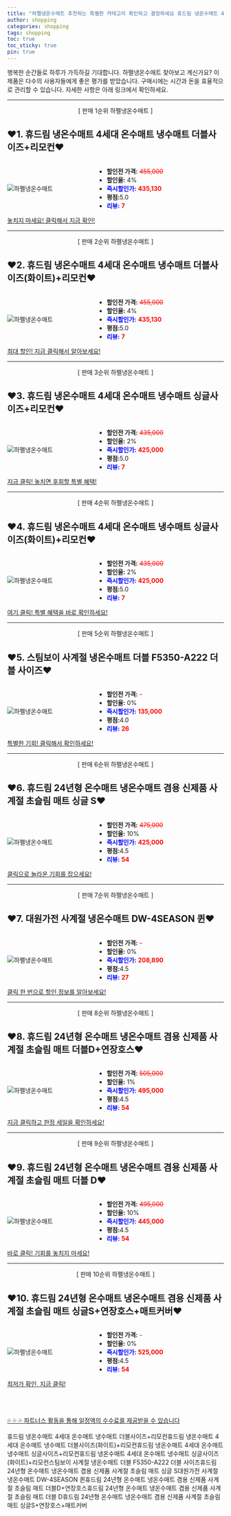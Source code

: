 ```yaml
---
title: "하펠냉온수매트 추천하는 특별한 카테고리 확인하고 결정하세요 휴드림 냉온수매트 4세대 온수매트 냉수매트"
author: shopping
categories: shopping
tags: shopping
toc: true
toc_sticky: true
pin: true
---
```

행복한 순간들로 하루가 가득하길 기대합니다. 하펠냉온수매트 찾아보고 계신가요? 이 제품은 다수의 사용자들에게 좋은 평가를 받았습니다. 구매시에는 시간과 돈을 효율적으로 관리할 수 있습니다. 자세한 사항은 아래 링크에서 확인하세요.

---
<p class="toplist" style="margin: 0 auto; display: block; width: fit-content;">[ 판매 1순위 하펠냉온수매트 ]</p>

<h2><strong>❤️1. 휴드림 냉온수매트 4세대 온수매트 냉수매트 더블사이즈+리모컨❤️</strong></h2>

<div style="display: flex; align-items: center;">
    <div style="flex: 0.4;">
        <img src="https://thumbnail9.coupangcdn.com/thumbnails/remote/230x230ex/image/vendor_inventory/87b7/8ea83cb82c51a0b6c5c291cba3112f83129f1fef9fd8d9dedeacabe11e47.jpg" alt="하펠냉온수매트" style="max-width: 100%;">
    </div>
    <div style="flex: 0.6; margin-left: 10px;">
        <ul>
            <li><strong>할인전 가격:</strong> <del style="color: red;">455,000</del></li>
            <li><strong>할인율:</strong> 4%</li>
            <li><span style='color:blue'><strong>즉시할인가:</strong></span> <span style='color:red'><strong>435,130</strong></span></li>
            <li><strong>평점:</strong>5.0</li>
            <li><span style='color:blue'><strong>리뷰:</strong></span> <span style='color:red'><strong>7</strong></span></li>
        </ul>
    </div>
</div>
<div class="center">
    <a href="https://William4Davisa.github.io?lptag=AF9450613&subid=githubio&pageKey=8145040683&traceid=V0-153&itemId=23155825987&vendorItemId=90188639183" class="myButton">
        놓치지 마세요! 클릭해서 지금 확인!
    </a>
</div>


---
<p class="toplist" style="margin: 0 auto; display: block; width: fit-content;">[ 판매 2순위 하펠냉온수매트 ]</p>

<h2><strong>❤️2. 휴드림 냉온수매트 4세대 온수매트 냉수매트 더블사이즈(화이트)+리모컨❤️</strong></h2>

<div style="display: flex; align-items: center;">
    <div style="flex: 0.4;">
        <img src="https://thumbnail7.coupangcdn.com/thumbnails/remote/230x230ex/image/vendor_inventory/b738/bc518558385e92fc408d0d6d9b143d8bb9c57ef80097d8b4d2fe2a19cef8.jpg" alt="하펠냉온수매트" style="max-width: 100%;">
    </div>
    <div style="flex: 0.6; margin-left: 10px;">
        <ul>
            <li><strong>할인전 가격:</strong> <del style="color: red;">455,000</del></li>
            <li><strong>할인율:</strong> 4%</li>
            <li><span style='color:blue'><strong>즉시할인가:</strong></span> <span style='color:red'><strong>435,130</strong></span></li>
            <li><strong>평점:</strong>5.0</li>
            <li><span style='color:blue'><strong>리뷰:</strong></span> <span style='color:red'><strong>7</strong></span></li>
        </ul>
    </div>
</div>
<div class="center">
    <a href="https://William4Davisa.github.io?lptag=AF9450613&subid=githubio&pageKey=8145040683&traceid=V0-153&itemId=23517747652&vendorItemId=90544124251" class="myButton">
        최대 할인! 지금 클릭해서 알아보세요!
    </a>
</div>


---
<p class="toplist" style="margin: 0 auto; display: block; width: fit-content;">[ 판매 3순위 하펠냉온수매트 ]</p>

<h2><strong>❤️3. 휴드림 냉온수매트 4세대 온수매트 냉수매트 싱글사이즈+리모컨❤️</strong></h2>

<div style="display: flex; align-items: center;">
    <div style="flex: 0.4;">
        <img src="https://thumbnail9.coupangcdn.com/thumbnails/remote/230x230ex/image/vendor_inventory/87b7/8ea83cb82c51a0b6c5c291cba3112f83129f1fef9fd8d9dedeacabe11e47.jpg" alt="하펠냉온수매트" style="max-width: 100%;">
    </div>
    <div style="flex: 0.6; margin-left: 10px;">
        <ul>
            <li><strong>할인전 가격:</strong> <del style="color: red;">435,000</del></li>
            <li><strong>할인율:</strong> 2%</li>
            <li><span style='color:blue'><strong>즉시할인가:</strong></span> <span style='color:red'><strong>425,000</strong></span></li>
            <li><strong>평점:</strong>5.0</li>
            <li><span style='color:blue'><strong>리뷰:</strong></span> <span style='color:red'><strong>7</strong></span></li>
        </ul>
    </div>
</div>
<div class="center">
    <a href="https://William4Davisa.github.io?lptag=AF9450613&subid=githubio&pageKey=8145040683&traceid=V0-153&itemId=23155825986&vendorItemId=90188639161" class="myButton">
        지금 클릭! 놓치면 후회할 특별 혜택!
    </a>
</div>


---
<p class="toplist" style="margin: 0 auto; display: block; width: fit-content;">[ 판매 4순위 하펠냉온수매트 ]</p>

<h2><strong>❤️4. 휴드림 냉온수매트 4세대 온수매트 냉수매트 싱글사이즈(화이트)+리모컨❤️</strong></h2>

<div style="display: flex; align-items: center;">
    <div style="flex: 0.4;">
        <img src="https://thumbnail7.coupangcdn.com/thumbnails/remote/230x230ex/image/vendor_inventory/b738/bc518558385e92fc408d0d6d9b143d8bb9c57ef80097d8b4d2fe2a19cef8.jpg" alt="하펠냉온수매트" style="max-width: 100%;">
    </div>
    <div style="flex: 0.6; margin-left: 10px;">
        <ul>
            <li><strong>할인전 가격:</strong> <del style="color: red;">435,000</del></li>
            <li><strong>할인율:</strong> 2%</li>
            <li><span style='color:blue'><strong>즉시할인가:</strong></span> <span style='color:red'><strong>425,000</strong></span></li>
            <li><strong>평점:</strong>5.0</li>
            <li><span style='color:blue'><strong>리뷰:</strong></span> <span style='color:red'><strong>7</strong></span></li>
        </ul>
    </div>
</div>
<div class="center">
    <a href="https://William4Davisa.github.io?lptag=AF9450613&subid=githubio&pageKey=8145040683&traceid=V0-153&itemId=23517747654&vendorItemId=90544124236" class="myButton">
        여기 클릭! 특별 혜택을 바로 확인하세요!
    </a>
</div>


---
<p class="toplist" style="margin: 0 auto; display: block; width: fit-content;">[ 판매 5순위 하펠냉온수매트 ]</p>

<h2><strong>❤️5. 스팀보이 사계절 냉온수매트 더블 F5350-A222 더블 사이즈❤️</strong></h2>

<div style="display: flex; align-items: center;">
    <div style="flex: 0.4;">
        <img src="https://thumbnail8.coupangcdn.com/thumbnails/remote/230x230ex/image/vendor_inventory/aa4a/7cfa558cc365a6232d671ae0b4cb42047237b3a2d40224f53f43be485ac9.jpg" alt="하펠냉온수매트" style="max-width: 100%;">
    </div>
    <div style="flex: 0.6; margin-left: 10px;">
        <ul>
            <li><strong>할인전 가격:</strong> <del style="color: red;">-</del></li>
            <li><strong>할인율:</strong> 0%</li>
            <li><span style='color:blue'><strong>즉시할인가:</strong></span> <span style='color:red'><strong>135,000</strong></span></li>
            <li><strong>평점:</strong>4.0</li>
            <li><span style='color:blue'><strong>리뷰:</strong></span> <span style='color:red'><strong>26</strong></span></li>
        </ul>
    </div>
</div>
<div class="center">
    <a href="https://William4Davisa.github.io?lptag=AF9450613&subid=githubio&pageKey=6593725423&traceid=V0-153&itemId=14888867537&vendorItemId=81445027416" class="myButton">
        특별한 기회! 클릭해서 확인하세요!
    </a>
</div>


---
<p class="toplist" style="margin: 0 auto; display: block; width: fit-content;">[ 판매 6순위 하펠냉온수매트 ]</p>

<h2><strong>❤️6. 휴드림 24년형 온수매트 냉온수매트 겸용 신제품 사계절 초슬림 매트 싱글 S❤️</strong></h2>

<div style="display: flex; align-items: center;">
    <div style="flex: 0.4;">
        <img src="https://thumbnail6.coupangcdn.com/thumbnails/remote/230x230ex/image/vendor_inventory/8e73/83f996f17ac24fbdd720701d073b3acddba649291396fef3c8587524c37a.jpg" alt="하펠냉온수매트" style="max-width: 100%;">
    </div>
    <div style="flex: 0.6; margin-left: 10px;">
        <ul>
            <li><strong>할인전 가격:</strong> <del style="color: red;">475,000</del></li>
            <li><strong>할인율:</strong> 10%</li>
            <li><span style='color:blue'><strong>즉시할인가:</strong></span> <span style='color:red'><strong>425,000</strong></span></li>
            <li><strong>평점:</strong>4.5</li>
            <li><span style='color:blue'><strong>리뷰:</strong></span> <span style='color:red'><strong>54</strong></span></li>
        </ul>
    </div>
</div>
<div class="center">
    <a href="https://William4Davisa.github.io?lptag=AF9450613&subid=githubio&pageKey=6745383409&traceid=V0-153&itemId=15759330236&vendorItemId=71853136257" class="myButton">
        클릭으로 놀라운 기회를 잡으세요!
    </a>
</div>


---
<p class="toplist" style="margin: 0 auto; display: block; width: fit-content;">[ 판매 7순위 하펠냉온수매트 ]</p>

<h2><strong>❤️7. 대원가전 사계절 냉온수매트 DW-4SEASON 퀸❤️</strong></h2>

<div style="display: flex; align-items: center;">
    <div style="flex: 0.4;">
        <img src="https://thumbnail8.coupangcdn.com/thumbnails/remote/230x230ex/image/rs_quotation_api/uz4yotho/a94eb6ef412c464ebd50faaab63c2292.jpg" alt="하펠냉온수매트" style="max-width: 100%;">
    </div>
    <div style="flex: 0.6; margin-left: 10px;">
        <ul>
            <li><strong>할인전 가격:</strong> <del style="color: red;">-</del></li>
            <li><strong>할인율:</strong> 0%</li>
            <li><span style='color:blue'><strong>즉시할인가:</strong></span> <span style='color:red'><strong>208,890</strong></span></li>
            <li><strong>평점:</strong>4.5</li>
            <li><span style='color:blue'><strong>리뷰:</strong></span> <span style='color:red'><strong>27</strong></span></li>
        </ul>
    </div>
</div>
<div class="center">
    <a href="https://William4Davisa.github.io?lptag=AF9450613&subid=githubio&pageKey=5569319621&traceid=V0-153&itemId=5702033735&vendorItemId=76150475463" class="myButton">
        클릭 한 번으로 할인 정보를 알아보세요!
    </a>
</div>


---
<p class="toplist" style="margin: 0 auto; display: block; width: fit-content;">[ 판매 8순위 하펠냉온수매트 ]</p>

<h2><strong>❤️8. 휴드림 24년형 온수매트 냉온수매트 겸용 신제품 사계절 초슬림 매트 더블D+연장호스❤️</strong></h2>

<div style="display: flex; align-items: center;">
    <div style="flex: 0.4;">
        <img src="https://thumbnail6.coupangcdn.com/thumbnails/remote/230x230ex/image/vendor_inventory/8e73/83f996f17ac24fbdd720701d073b3acddba649291396fef3c8587524c37a.jpg" alt="하펠냉온수매트" style="max-width: 100%;">
    </div>
    <div style="flex: 0.6; margin-left: 10px;">
        <ul>
            <li><strong>할인전 가격:</strong> <del style="color: red;">505,000</del></li>
            <li><strong>할인율:</strong> 1%</li>
            <li><span style='color:blue'><strong>즉시할인가:</strong></span> <span style='color:red'><strong>495,000</strong></span></li>
            <li><strong>평점:</strong>4.5</li>
            <li><span style='color:blue'><strong>리뷰:</strong></span> <span style='color:red'><strong>54</strong></span></li>
        </ul>
    </div>
</div>
<div class="center">
    <a href="https://William4Davisa.github.io?lptag=AF9450613&subid=githubio&pageKey=6745383409&traceid=V0-153&itemId=19011641110&vendorItemId=86136311914" class="myButton">
        지금 클릭하고 한정 세일을 확인하세요!
    </a>
</div>


---
<p class="toplist" style="margin: 0 auto; display: block; width: fit-content;">[ 판매 9순위 하펠냉온수매트 ]</p>

<h2><strong>❤️9. 휴드림 24년형 온수매트 냉온수매트 겸용 신제품 사계절 초슬림 매트 더블 D❤️</strong></h2>

<div style="display: flex; align-items: center;">
    <div style="flex: 0.4;">
        <img src="https://thumbnail6.coupangcdn.com/thumbnails/remote/230x230ex/image/vendor_inventory/8e73/83f996f17ac24fbdd720701d073b3acddba649291396fef3c8587524c37a.jpg" alt="하펠냉온수매트" style="max-width: 100%;">
    </div>
    <div style="flex: 0.6; margin-left: 10px;">
        <ul>
            <li><strong>할인전 가격:</strong> <del style="color: red;">495,000</del></li>
            <li><strong>할인율:</strong> 10%</li>
            <li><span style='color:blue'><strong>즉시할인가:</strong></span> <span style='color:red'><strong>445,000</strong></span></li>
            <li><strong>평점:</strong>4.5</li>
            <li><span style='color:blue'><strong>리뷰:</strong></span> <span style='color:red'><strong>54</strong></span></li>
        </ul>
    </div>
</div>
<div class="center">
    <a href="https://William4Davisa.github.io?lptag=AF9450613&subid=githubio&pageKey=6745383409&traceid=V0-153&itemId=15759330245&vendorItemId=71853136261" class="myButton">
        바로 클릭! 기회를 놓치지 마세요!
    </a>
</div>


---
<p class="toplist" style="margin: 0 auto; display: block; width: fit-content;">[ 판매 10순위 하펠냉온수매트 ]</p>

<h2><strong>❤️10. 휴드림 24년형 온수매트 냉온수매트 겸용 신제품 사계절 초슬림 매트 싱글S+연장호스+매트커버❤️</strong></h2>

<div style="display: flex; align-items: center;">
    <div style="flex: 0.4;">
        <img src="https://thumbnail6.coupangcdn.com/thumbnails/remote/230x230ex/image/vendor_inventory/8e73/83f996f17ac24fbdd720701d073b3acddba649291396fef3c8587524c37a.jpg" alt="하펠냉온수매트" style="max-width: 100%;">
    </div>
    <div style="flex: 0.6; margin-left: 10px;">
        <ul>
            <li><strong>할인전 가격:</strong> <del style="color: red;">-</del></li>
            <li><strong>할인율:</strong> 0%</li>
            <li><span style='color:blue'><strong>즉시할인가:</strong></span> <span style='color:red'><strong>525,000</strong></span></li>
            <li><strong>평점:</strong>4.5</li>
            <li><span style='color:blue'><strong>리뷰:</strong></span> <span style='color:red'><strong>54</strong></span></li>
        </ul>
    </div>
</div>
<div class="center">
    <a href="https://William4Davisa.github.io?lptag=AF9450613&subid=githubio&pageKey=6745383409&traceid=V0-153&itemId=19011641116&vendorItemId=86136311929" class="myButton">
        최저가 확인, 지금 클릭!
    </a>
</div>

<br><br><br>[💦 💦 💦 파트너스 활동을 통해 일정액의 수수료를 제공받을 수 있습니다](https://link.coupang.com/a/bcpT2c)<br><br>휴드림 냉온수매트 4세대 온수매트 냉수매트 더블사이즈+리모컨휴드림 냉온수매트 4세대 온수매트 냉수매트 더블사이즈(화이트)+리모컨휴드림 냉온수매트 4세대 온수매트 냉수매트 싱글사이즈+리모컨휴드림 냉온수매트 4세대 온수매트 냉수매트 싱글사이즈(화이트)+리모컨스팀보이 사계절 냉온수매트 더블 F5350-A222 더블 사이즈휴드림 24년형 온수매트 냉온수매트 겸용 신제품 사계절 초슬림 매트 싱글 S대원가전 사계절 냉온수매트 DW-4SEASON 퀸휴드림 24년형 온수매트 냉온수매트 겸용 신제품 사계절 초슬림 매트 더블D+연장호스휴드림 24년형 온수매트 냉온수매트 겸용 신제품 사계절 초슬림 매트 더블 D휴드림 24년형 온수매트 냉온수매트 겸용 신제품 사계절 초슬림 매트 싱글S+연장호스+매트커버